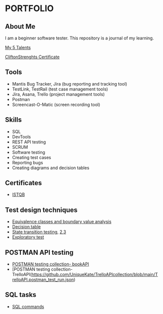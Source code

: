 # PORTFOLIO
## About Me

I am a beginner software tester. This repository is a journal of my learning.

[My 5 Talents](https://github.com/UniqueKate/images/blob/main/5MajorTalents.jpg)

[CliftonStrenghts Certificate](https://drive.google.com/file/d/16zvvxx6THE3C9JzVjQhCij8hzkQRrZYc/view?usp=sharing) 


## Tools
* Mantis Bug Tracker, Jira (bug reporting and tracking tool)
* TestLink, TestRail (test case management tools)
* Jira, Asana, Trello (project management tools)
* Postman
* Screencast-O-Matic (screen recording tool)
## Skills
* SQL
* DevTools
* REST API testing
* SCRUM
* Software testing
* Creating test cases
* Reporting bugs
* Creating diagrams and decision tables
## Certificates
* [ISTQB](https://drive.google.com/file/d/1v_meDghe31XnDqUvZpM-NM_2ztm5H8MU/view?usp=sharing)
## Test design techniques
* [Equivalence classes and boundary value analysis](https://docs.google.com/document/d/1lzBN4Hsr0aBiAxY1ucDZWvqwq50Xe-yzqO1iQP07Qek/edit?usp=sharing)
* [Decision table](https://docs.google.com/spreadsheets/d/1kG-FGHy-C9618nT_DatCsRNL5CB28IkQX0S3a16R0WY/edit?usp=sharing)
* [State transition testing](https://drive.google.com/file/d/1Wxqg8qgT2glaJQBN5izbKRViHQD-fdhH/view?usp=sharing), [2](https://drive.google.com/file/d/1jSJOQyomPxGu4EjmD9U-eXTN95LL-qXV/view?usp=sharing),[3](https://drive.google.com/file/d/1kgqYLXsdU3oXBuZU3-z1tNKHZDjN9sq5/view?usp=sharing)
* [Exploratory test](https://docs.google.com/spreadsheets/d/1GK3w8Qfkx6l65LcoIDvrmqZuPgp5jl4Ya3E2aGmaq1U/edit?usp=sharing)

## POSTMAN API testing 
* [POSTMAN testing collection- bookAPI](https://github.com/UniqueKate/bookAPIcollection/blob/main/zdtestpol98.postman_test_run.json)
* [POSTMAN testing collection- TrelloAPI(https://github.com/UniqueKate/TrelloAPIcollection/blob/main/TrelloAPI.postman_test_run.json)

## SQL tasks
* [SQL commands](https://docs.google.com/document/d/1NBUINM707V0oHaVQwde7Ecj37KqBbb5nABOqJoiVb3w/edit?usp=sharing)




